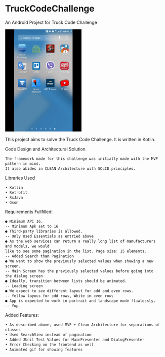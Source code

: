 # TruckCodeChallenge
An Android Project for Truck Code Challenge

<img src="/assets/sample.gif" width="49%">

This project aims to solve the Truck Code Challenge. It is written in Kotlin. 

Code Design and Architectural Solution

	The framework made for this challenge was initially made with the MVP pattern in mind. 
  	It also abides in CLEAN Architecture with SOLID principles.
  
Libraries Used

	• Kotlin
	• Retrofit
	• RxJava
	• Gson
	
Requirements Fullfilled:
	
	● Minimum API 16. 
	-- Minimum Apk set to 16 
	● Third-party libraries is allowed.
	-- Only Used Essentials as entried above
	● As the web services can return a really long list of manufacturers and models, we would
	like to see some pagination in the list. Page size: 15 elements.
	-- Added Search than Pagination
	● We want to show the previously selected values when showing a new screen.
	-- Main Screen has the previously selected values before going into the dialog screen
	● Ideally, transition between lists should be animated.
	-- Loading screen
	● We expect to see different layout for odd and even rows.
	-- Yellow layous for odd rows, White in even rows
	● App is expected to work in portrait and landscape mode flawlessly.
	-- Yup
	
Added Features:
	
	• As described above, used MVP + Clean Architecture for separations of classes
	• Used SearchView instead of pagination
	• Added JUnit Test Values for MainPresenter and DialogPresenter 
	• Error Checking on the frontend as well
	• Animated gif for showing features
	
